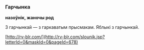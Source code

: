 ### Гарчынка
**назоўнік, жаночы род**

З гарчынкай — з гаркаватым прысмакам. Яблыкі з гарчынкай.

<a rel="author">[http://rv-blr.com/](http://rv-blr.com/slounik.jsp?letterId=0&maskId=0&pageId=678)</a>
